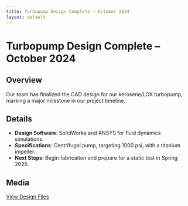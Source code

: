 ```yaml
---
title: Turbopump Design Complete – October 2024
layout: default
---
```


# Turbopump Design Complete – October 2024

## Overview
Our team has finalized the CAD design for our kerosene/LOX turbopump, marking a major milestone in our project timeline.

## Details
- **Design Software**: SolidWorks and ANSYS for fluid dynamics simulations.  
- **Specifications**: Centrifugal pump, targeting 1000 psi, with a titanium impeller.  
- **Next Steps**: Begin fabrication and prepare for a static test in Spring 2025.

## Media
[View Design Files](https://drive.google.com/drive/folders/1Qot3TIHA5Sl9eKAF12tNG0T26PCW-pBK?usp=drive_link)
